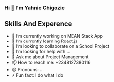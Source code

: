 ### Hi  👋 I'm Yahnic Chigozie

  ## Skills And Experence

- 🔭 I’m currently working on MEAN Stack App
- 🌱 I’m currently learning React.js
- 👯 I’m looking to collaborate on a School Project
- 🤔 I’m looking for help with ...
- 💬 Ask me about Project Management
- 📫 How to reach me: +2348127380116
- 😄 Pronouns: ...
- ⚡ Fun fact: I do what I do

